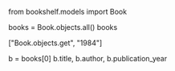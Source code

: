 from bookshelf.models import Book

books = Book.objects.all()
books

["Book.objects.get", "1984"]

b = books[0]
b.title, b.author, b.publication_year

